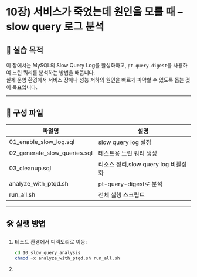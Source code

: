 # 10장) 서비스가 죽었는데 원인을 모를 때 – slow query 로그 분석

## 📌 실습 목적
이 장에서는 MySQL의 Slow Query Log를 활성화하고, `pt-query-digest`를 사용하여 느린 쿼리를 분석하는 방법을 배웁니다.  
실제 운영 환경에서 서비스 장애나 성능 저하의 원인을 빠르게 파악할 수 있도록 돕는 것이 목표입니다.

---

## 📂 구성 파일

| 파일명 | 설명 |
|--------|------|
| 01_enable_slow_log.sql | slow query log 설정 |
| 02_generate_slow_queries.sql | 테스트용 느린 쿼리 생성 |
| 03_cleanup.sql | 리소스 정리,slow query log 비활성화 |
| analyze_with_ptqd.sh | pt-query-digest로 분석 |
| run_all.sh | 전체 실행 스크립트 |


---


## 🛠️ 실행 방법

1. 테스트 환경에서 디렉토리로 이동:
   ```bash
   cd 10_slow_query_analysis
   chmod +x analyze_with_ptqd.sh run_all.sh


2. 



